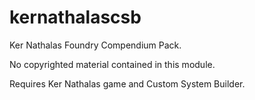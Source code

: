 # kernathalascsb
Ker Nathalas Foundry Compendium Pack.

No copyrighted material contained in this module. 

Requires Ker Nathalas game and Custom System Builder.
